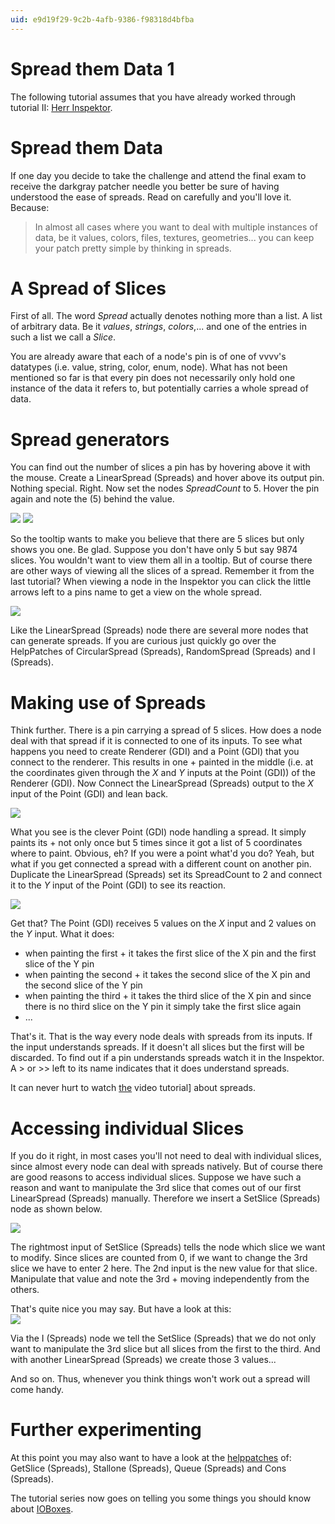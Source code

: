 ```yaml
---
uid: e9d19f29-9c2b-4afb-9386-f98318d4bfba
---
```


# Spread them Data 1
The following tutorial assumes that you have already worked through tutorial II: [Herr Inspektor](xref:61440fc4-4815-406c-b97a-c0abfd97cd6f).  

# Spread them Data
If one day you decide to take the challenge and attend the final exam to receive the darkgray patcher needle you better be sure of having understood the ease of spreads. Read on carefully and you'll love it. Because:  

>In almost all cases where you want to deal with multiple instances of data, be it values, colors, files, textures, geometries... you can keep your patch pretty simple by thinking in spreads.  

# A Spread of Slices
First of all. The word *Spread* actually denotes nothing more than a list. A list of arbitrary data. Be it *values*, *strings*, *colors*,... and one of the entries in such a list we call a *Slice*.   

You are already aware that each of a node's pin is of one of vvvv's datatypes (i.e. value, string, color, enum, node). What has not been  mentioned so far is that every pin does not necessarily only hold one instance of the data it refers to, but potentially carries a whole spread of data.  

# Spread generators
You can find out the number of slices a pin has by hovering above it with the mouse. Create a <span class="node">LinearSpread (Spreads)</span> and hover above its output pin. Nothing special. Right. Now set the nodes *SpreadCount* to 5. Hover the pin again and note the (5) behind the value.   

![](~/img/linear1.png "") ![](~/img/linear5.png "")  

So the tooltip wants to make you believe that there are 5 slices but only shows you one. Be glad. Suppose you don't have only 5 but say 9874 slices. You wouldn't want to view them all in a tooltip. But of course there are other ways of viewing all the slices of a spread. Remember it from the last tutorial? When viewing a node in the Inspektor you can click the little arrows left to a pins name to get a view on the whole spread.  

![](~/img/sliceview.png "")  

Like the <span class="node">LinearSpread (Spreads)</span> node there are several more nodes that can generate spreads. If you are curious just quickly go over the HelpPatches of <span class="node">CircularSpread (Spreads)</span>, <span class="node">RandomSpread (Spreads)</span> and <span class="node">I (Spreads)</span>.  

# Making use of Spreads
Think further. There is a pin carrying a spread of 5 slices. How does a node deal with that spread if it is connected to one of its inputs. To see what happens you need to create <span class="node">Renderer (GDI)</span> and a <span class="node">Point (GDI)</span> that you connect to the renderer. This results in one + painted in the middle (i.e. at the coordinates given through the *X* and *Y* inputs at the <span class="node">Point (GDI)</span>) of the <span class="node">Renderer (GDI)</span>. Now Connect the <span class="node">LinearSpread (Spreads)</span> output to the *X* input of the <span class="node">Point (GDI)</span> and lean back.   

![](~/img/spreadpoint.jpg "")  

What you see is the clever <span class="node">Point (GDI)</span> node handling a spread. It simply paints its + not only once but 5 times since it got a list of 5 coordinates where to paint. Obvious, eh? If you were a point what'd you do? Yeah, but what if you get connected a spread with a different count on another pin. Duplicate the <span class="node">LinearSpread (Spreads)</span> set its SpreadCount to 2 and connect it to the *Y* input of the <span class="node">Point (GDI)</span> to see its reaction.   

![](~/img/doublespreadpoint.jpg "")  

Get that? The <span class="node">Point (GDI)</span> receives 5 values on the *X* input and 2 values on the *Y* input. What it does:   
* when painting the first + it takes the first slice of the X pin and the first slice of the Y pin  
* when painting the second + it takes the second slice of the X pin and the second slice of the Y pin  
* when painting the third + it takes the third slice of the X pin and since there is no third slice on the Y pin it simply take the first slice again  
* ...  

That's it. That is the way every node deals with spreads from its inputs. If the input understands spreads. If it doesn't all slices but the first will be discarded. To find out if a pin understands spreads watch it in the Inspektor. A > or >> left to its name indicates that it does understand spreads.   

It can never hurt to watch [the](https://vvvv.org/tiki-index.php?page=Video+Tutorials#Tutorial_9_Spreads_and_Slices) video tutorial] about spreads.  

# Accessing individual Slices
If you do it right, in most cases you'll not need to deal with individual slices, since almost every node can deal with spreads natively. But of course there are good reasons to access individual slices. Suppose we have such a reason and want to manipulate the 3rd slice that comes out of our first <span class="node">LinearSpread (Spreads)</span> manually. Therefore we insert a <span class="node">SetSlice (Spreads)</span> node as shown below.  
 
![](~/img/setslices.jpg "")  

The rightmost input of <span class="node">SetSlice (Spreads)</span> tells the node which slice we want to modify. Since slices are counted from 0, if we want to change the 3rd slice we have to enter 2 here. The 2nd input is the new value for that slice. Manipulate that value and note the 3rd + moving independently from the others.   

That's quite nice you may say. But have a look at this:  
![](~/img/setslicesadvanced.jpg "")  

Via the <span class="node">I (Spreads)</span> node we tell the <span class="node">SetSlice (Spreads)</span> that we do not only want to manipulate the 3rd slice but all slices from the first to the third. And with another <span class="node">LinearSpread (Spreads)</span> we create those 3 values...  

And so on. Thus, whenever you think things won't work out a spread will come handy.   

# Further experimenting
At this point you may also want to have a look at the [helppatches](xref:d226aa5e-55b1-4cb3-b016-cd958051fc4a) of: <span class="node">GetSlice (Spreads)</span>, <span class="node">Stallone (Spreads)</span>, <span class="node">Queue (Spreads)</span> and <span class="node">Cons (Spreads)</span>.  

The tutorial series now goes on telling you some things you should know about [IOBoxes](2466c693-f778-4df7-91b7-1f49a913dcf3).
